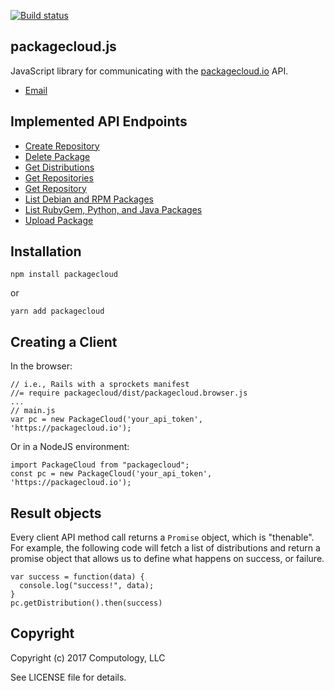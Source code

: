 [![Build status](https://badge.buildkite.com/9791e408006343258cbdf3e383b6e6f5f662256438604923ae.svg)](https://buildkite.com/packagecloud/packagecloud-dot-js)

## packagecloud.js

JavaScript library for communicating with the [packagecloud.io](https://packagecloud.io) API.

* [Email](mailto:support@packagecloud.io)


## Implemented API Endpoints

* [Create Repository](https://packagecloud.io/docs/api#resource_repositories_method_create)
* [Delete Package](https://packagecloud.io/docs/api#resource_packages_method_destroy)
* [Get Distributions](https://packagecloud.io/docs/api#resource_distributions_method_index)
* [Get Repositories](https://packagecloud.io/docs/api#resource_repositories_method_index)
* [Get Repository](https://packagecloud.io/docs/api#resource_repositories_method_show)
* [List Debian and RPM Packages](https://packagecloud.io/docs/api#resource_packages_method_show)
* [List RubyGem, Python, and Java Packages](https://packagecloud.io/docs/api#resource_packages_method_gem_show)
* [Upload Package](https://packagecloud.io/docs/api#resource_packages_method_create)

## Installation

  ```
npm install packagecloud
  ```
  or
  ```
yarn add packagecloud
  ```

## Creating a Client
In the browser:
```
// i.e., Rails with a sprockets manifest
//= require packagecloud/dist/packagecloud.browser.js
...
// main.js
var pc = new PackageCloud('your_api_token', 'https://packagecloud.io');
```
Or in a NodeJS environment:
```
import PackageCloud from "packagecloud";
const pc = new PackageCloud('your_api_token', 'https://packagecloud.io');
```

## Result objects

Every client API method call returns a ```Promise``` object, which is "thenable".
For example, the following code will fetch a list of distributions and return a
promise object that allows us to define what happens on success, or failure.

```
var success = function(data) {
  console.log("success!", data);
}
pc.getDistribution().then(success)
```

## Copyright

Copyright (c) 2017 Computology, LLC

See LICENSE file for details.
